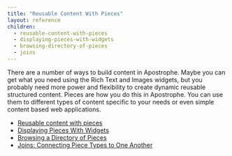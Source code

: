 ```yaml
---
title: "Reusable Content With Pieces"
layout: reference
children:
  - reusable-content-with-pieces
  - displaying-pieces-with-widgets
  - browsing-directory-of-pieces
  - joins
---
```


There are a number of ways to build content in Apostrophe. Maybe you can get what you need using the Rich Text and Images widgets, but you probably need more power and flexibility to create dynamic reusable structured content. Pieces are how you do this in Apostrophe. You can use them to different types of content specific to your needs or even simple content based web applications.

* [Reusable content with pieces](/tutorials/core-concepts/reusable-content-pieces/reusable-content-with-pieces.md)
* [Displaying Pieces With Widgets](/tutorials/core-concepts/reusable-content-pieces/displaying-pieces-with-widgets.md)
* [Browsing a Directory of Pieces](/tutorials/core-concepts/reusable-content-pieces/browsing-directory-of-pieces.md)
* [Joins: Connecting Piece Types to One Another](/tutorials/core-concepts/reusable-content-pieces/joins.md)
